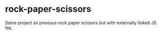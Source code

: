 # rock-paper-scissors
Same project as previous rock paper scissors but with externally linked JS file.
